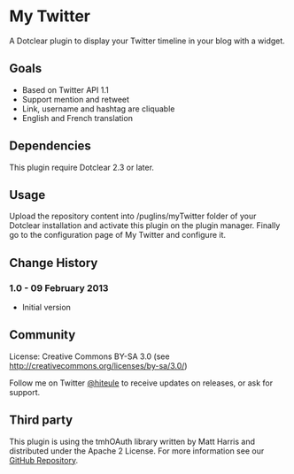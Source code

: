 # My Twitter

A Dotclear plugin to display your Twitter timeline in your blog with a widget.

## Goals

- Based on Twitter API 1.1
- Support mention and retweet
- Link, username and hashtag are cliquable
- English and French translation

## Dependencies

This plugin require Dotclear 2.3 or later.

## Usage

Upload the repository content into /puglins/myTwitter folder of your Dotclear installation and activate this plugin on the plugin manager.
Finally go to the configuration page of My Twitter and configure it.

## Change History
### 1.0 - 09 February 2013

- Initial version

## Community

License: Creative Commons BY-SA 3.0 (see <http://creativecommons.org/licenses/by-sa/3.0/>)

Follow me on Twitter [@hiteule](https://twitter.com/intent/follow?screen_name=hiteule) to receive updates on releases, or ask for support.

## Third party

This plugin is using the tmhOAuth library written by Matt Harris and distributed under the Apache 2 License.
For more information see our [GitHub Repository](https://github.com/themattharris/tmhOAuth).